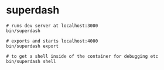 # superdash

    # runs dev server at localhost:3000
    bin/superdash

    # exports and starts localhost:4000
    bin/superdash export

    # to get a shell inside of the container for debugging etc
    bin/superdash shell
